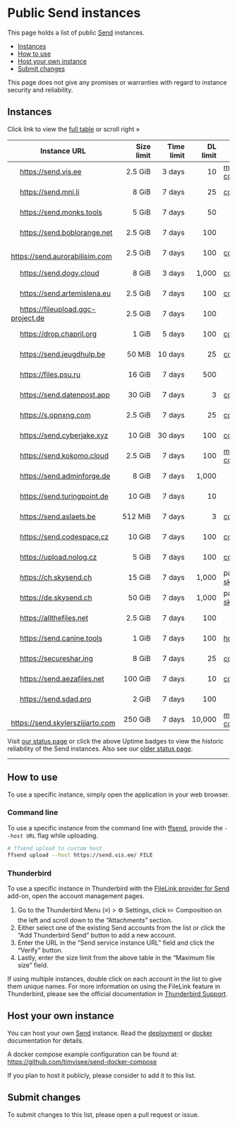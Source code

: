# Public Send instances
This page holds a list of public [Send][send] instances.

- [Instances](#instances)
- [How to use](#how-to-use)
- [Host your own instance](#host-your-own-instance)
- [Submit changes](#submit-changes)

This page does not give any promises or warranties with regard to instance
security and reliability.

## Instances
Click link to view the [full table](README.md#instances) or scroll right »

Instance URL | Size<br>limit | Time<br>limit | DL<br>limit | Links/<br>Notes | Country | Version | Uptime
--- | ---: | ---: | ---: | --- | ---: | --- | ---
<img alt="" src="https://icons.duckduckgo.com/ip3/send.vis.ee.ico" height="16"> https://send.vis.ee | 2.5 GiB | 3 days | 10 | [maintainer](https://github.com/timvisee), [contact](https://timvisee.com/contact) | Netherlands 🇳🇱 | ![version](https://img.shields.io/badge/dynamic/json?label=version&query=version&url=https%3A%2F%2Fsend.vis.ee%2F__version__) | [![Uptime](https://img.shields.io/endpoint?url=https%3A%2F%2Fraw.githubusercontent.com%2Ftdulcet%2Fsend-instances-status%2FHEAD%2Fapi%2Fsend-vis-ee%2Fuptime.json)](https://tdulcet.github.io/send-instances-status/history/send-vis-ee)
<img alt="" src="https://icons.duckduckgo.com/ip3/send.mni.li.ico" height="16"> https://send.mni.li | 8 GiB | 7 days | 25 | [contact](https://simplex.chat/contact#/?v=2-5&smp=smp%3A%2F%2FHG6d9i0a0xByjiaMl2Ja50n4LvwTNodHR03NImjI-W8%3D%40smp.mni.li%2FrdawfIlxAGy0bGqi0exZQtfkrO76JTC4%23%2F%3Fv%3D1-2%26dh%3DMCowBQYDK2VuAyEAxT_5ZAwwhuHthlIOKMKaHfdvrHA84NFlz8ux4aklk3w%253D) | Germany 🇩🇪 | ![version](https://img.shields.io/badge/dynamic/json?label=version&query=version&url=https%3A%2F%2Fsend.mni.li%2F__version__) | [![Uptime](https://img.shields.io/endpoint?url=https%3A%2F%2Fraw.githubusercontent.com%2Ftdulcet%2Fsend-instances-status%2FHEAD%2Fapi%2Fsend-mni-li%2Fuptime.json)](https://tdulcet.github.io/send-instances-status/history/send-mni-li)
<img alt="" src="https://icons.duckduckgo.com/ip3/send.monks.tools.ico" height="16"> https://send.monks.tools | 5 GiB | 7 days | 50 |  | United States 🇺🇸 | ![version](https://img.shields.io/badge/dynamic/json?label=version&query=version&url=https%3A%2F%2Fsend.monks.tools%2F__version__) | [![Uptime](https://img.shields.io/endpoint?url=https%3A%2F%2Fraw.githubusercontent.com%2Ftdulcet%2Fsend-instances-status%2FHEAD%2Fapi%2Fsend-monks-tools%2Fuptime.json)](https://tdulcet.github.io/send-instances-status/history/send-monks-tools)
<img alt="" src="https://icons.duckduckgo.com/ip3/send.boblorange.net.ico" height="16"> https://send.boblorange.net | 2.5 GiB | 7 days | 100 |  | Portugal 🇵🇹 | ![version](https://img.shields.io/badge/dynamic/json?label=version&query=version&url=https%3A%2F%2Fsend.boblorange.net%2F__version__) | [![Uptime](https://img.shields.io/endpoint?url=https%3A%2F%2Fraw.githubusercontent.com%2Ftdulcet%2Fsend-instances-status%2FHEAD%2Fapi%2Fsend-boblorange-net%2Fuptime.json)](https://tdulcet.github.io/send-instances-status/history/send-boblorange-net)
<img alt="" src="https://icons.duckduckgo.com/ip3/send.aurorabilisim.com.ico" height="16"> https://send.aurorabilisim.com | 2.5 GiB | 7 days | 100 | [contact](https://www.aurorabilisim.com/iletisim/) | Turkey 🇹🇷 | ![version](https://img.shields.io/badge/dynamic/json?label=version&query=version&url=https%3A%2F%2Fsend.aurorabilisim.com%2F__version__) | [![Uptime](https://img.shields.io/endpoint?url=https%3A%2F%2Fraw.githubusercontent.com%2Ftdulcet%2Fsend-instances-status%2FHEAD%2Fapi%2Fsend-aurorabilisim-com%2Fuptime.json)](https://tdulcet.github.io/send-instances-status/history/send-aurorabilisim-com)
<img alt="" src="https://icons.duckduckgo.com/ip3/send.dogy.cloud.ico" height="16"> https://send.dogy.cloud | 8 GiB | 3 days | 1,000 | [contact](https://dogy.cloud/contact) | Turkey 🇹🇷 | ![version](https://img.shields.io/badge/dynamic/json?label=version&query=version&url=https%3A%2F%2Fsend.dogy.cloud%2F__version__) | [![Uptime](https://img.shields.io/endpoint?url=https%3A%2F%2Fraw.githubusercontent.com%2Ftdulcet%2Fsend-instances-status%2FHEAD%2Fapi%2Fsend-dogy-cloud%2Fuptime.json)](https://tdulcet.github.io/send-instances-status/history/send-dogy-cloud)
<img alt="" src="https://icons.duckduckgo.com/ip3/send.artemislena.eu.ico" height="16"> https://send.artemislena.eu | 2.5 GiB | 7 days | 100 | [contact](https://artemislena.eu/contact.html) | Germany 🇩🇪 | ![version](https://img.shields.io/badge/dynamic/json?label=version&query=version&url=https%3A%2F%2Fsend.artemislena.eu%2F__version__) | [![Uptime](https://img.shields.io/endpoint?url=https%3A%2F%2Fraw.githubusercontent.com%2Ftdulcet%2Fsend-instances-status%2FHEAD%2Fapi%2Fsend-artemislena-eu%2Fuptime.json)](https://tdulcet.github.io/send-instances-status/history/send-artemislena-eu)
<img alt="" src="https://icons.duckduckgo.com/ip3/fileupload.ggc-project.de.ico" height="16"> https://fileupload.ggc-project.de | 2.5 GiB | 7 days | 100 |  | Germany 🇩🇪 | ![version](https://img.shields.io/badge/dynamic/json?label=version&query=version&url=https%3A%2F%2Ffileupload.ggc-project.de%2F__version__) | [![Uptime](https://img.shields.io/endpoint?url=https%3A%2F%2Fraw.githubusercontent.com%2Ftdulcet%2Fsend-instances-status%2FHEAD%2Fapi%2Ffileupload-ggc-project-de%2Fuptime.json)](https://tdulcet.github.io/send-instances-status/history/fileupload-ggc-project-de)
<img alt="" src="https://icons.duckduckgo.com/ip3/drop.chapril.org.ico" height="16"> https://drop.chapril.org | 1 GiB | 5 days | 100 | [contact](https://www.chapril.org/contact.html) | Germany 🇩🇪 | ![version](https://img.shields.io/badge/dynamic/json?label=version&query=version&url=https%3A%2F%2Fdrop.chapril.org%2F__version__) | [![Uptime](https://img.shields.io/endpoint?url=https%3A%2F%2Fraw.githubusercontent.com%2Ftdulcet%2Fsend-instances-status%2FHEAD%2Fapi%2Fdrop-chapril-org%2Fuptime.json)](https://tdulcet.github.io/send-instances-status/history/drop-chapril-org)
<img alt="" src="https://icons.duckduckgo.com/ip3/send.jeugdhulp.be.ico" height="16"> https://send.jeugdhulp.be | 50 MiB | 10 days | 25 | [contact](https://www.jeugdhulp.be/contact) | France 🇫🇷 | ![version](https://img.shields.io/badge/dynamic/json?label=version&query=version&url=https%3A%2F%2Fsend.jeugdhulp.be%2F__version__) | [![Uptime](https://img.shields.io/endpoint?url=https%3A%2F%2Fraw.githubusercontent.com%2Ftdulcet%2Fsend-instances-status%2FHEAD%2Fapi%2Fsend-jeugdhulp-be%2Fuptime.json)](https://tdulcet.github.io/send-instances-status/history/send-jeugdhulp-be)
<img alt="" src="https://icons.duckduckgo.com/ip3/files.psu.ru.ico" height="16"> https://files.psu.ru | 16 GiB | 7 days | 500 |  | Russia 🇷🇺 | ![version](https://img.shields.io/badge/dynamic/json?label=version&query=version&url=https%3A%2F%2Ffiles.psu.ru%2F__version__) | [![Uptime](https://img.shields.io/endpoint?url=https%3A%2F%2Fraw.githubusercontent.com%2Ftdulcet%2Fsend-instances-status%2FHEAD%2Fapi%2Ffiles-psu-ru%2Fuptime.json)](https://tdulcet.github.io/send-instances-status/history/files-psu-ru)
<img alt="" src="https://icons.duckduckgo.com/ip3/send.datenpost.app.ico" height="16"> https://send.datenpost.app | 30 GiB | 7 days | 3 | [contact](mailto:info@webality.de) | Germany 🇩🇪 | ![version](https://img.shields.io/badge/dynamic/json?label=version&query=version&url=https%3A%2F%2Fsend.datenpost.app%2F__version__) | [![Uptime](https://img.shields.io/endpoint?url=https%3A%2F%2Fraw.githubusercontent.com%2Ftdulcet%2Fsend-instances-status%2FHEAD%2Fapi%2Fsend-datenpost-app%2Fuptime.json)](https://tdulcet.github.io/send-instances-status/history/send-datenpost-app)
<img alt="" src="https://icons.duckduckgo.com/ip3/s.opnxng.com.ico" height="16"> https://s.opnxng.com | 2.5 GiB | 7 days | 25 | [contact](https://about.opnxng.com/) | Singapore 🇸🇬 | ![version](https://img.shields.io/badge/dynamic/json?label=version&query=version&url=https%3A%2F%2Fs.opnxng.com%2F__version__) | [![Uptime](https://img.shields.io/endpoint?url=https%3A%2F%2Fraw.githubusercontent.com%2Ftdulcet%2Fsend-instances-status%2FHEAD%2Fapi%2Fs-opnxng-com%2Fuptime.json)](https://tdulcet.github.io/send-instances-status/history/s-opnxng-com)
<img alt="" src="https://icons.duckduckgo.com/ip3/send.cyberjake.xyz.ico" height="16"> https://send.cyberjake.xyz | 10 GiB | 30 days | 100 | [contact](mailto:connect@cyberjake.xyz) | United States 🇺🇸 | ![version](https://img.shields.io/badge/dynamic/json?label=version&query=version&url=https%3A%2F%2Fsend.cyberjake.xyz%2F__version__) | [![Uptime](https://img.shields.io/endpoint?url=https%3A%2F%2Fraw.githubusercontent.com%2Ftdulcet%2Fsend-instances-status%2FHEAD%2Fapi%2Fsend-cyberjake-xyz%2Fuptime.json)](https://tdulcet.github.io/send-instances-status/history/send-cyberjake-xyz)
<img alt="" src="https://icons.duckduckgo.com/ip3/send.kokomo.cloud.ico" height="16"> https://send.kokomo.cloud | 2.5 GiB | 7 days | 100 | [maintainer](https://github.com/kokomo123), [contact](mailto:admin@kokomo.cloud) | United States 🇺🇸 | ![version](https://img.shields.io/badge/dynamic/json?label=version&query=version&url=https%3A%2F%2Fsend.kokomo.cloud%2F__version__) | [![Uptime](https://img.shields.io/endpoint?url=https%3A%2F%2Fraw.githubusercontent.com%2Ftdulcet%2Fsend-instances-status%2FHEAD%2Fapi%2Fsend-kokomo-cloud%2Fuptime.json)](https://tdulcet.github.io/send-instances-status/history/send-kokomo-cloud)
<img alt="" src="https://icons.duckduckgo.com/ip3/send.adminforge.de.ico" height="16"> https://send.adminforge.de | 8 GiB | 7 days | 1,000 |  | Germany 🇩🇪 | ![version](https://img.shields.io/badge/dynamic/json?label=version&query=version&url=https%3A%2F%2Fsend.adminforge.de%2F__version__) | [![Uptime](https://img.shields.io/endpoint?url=https%3A%2F%2Fraw.githubusercontent.com%2Ftdulcet%2Fsend-instances-status%2FHEAD%2Fapi%2Fsend-adminforge-de%2Fuptime.json)](https://tdulcet.github.io/send-instances-status/history/send-adminforge-de)
<img alt="" src="https://icons.duckduckgo.com/ip3/send.turingpoint.de.ico" height="16"> https://send.turingpoint.de | 10 GiB | 7 days | 10 |  | Germany 🇩🇪 | ![version](https://img.shields.io/badge/dynamic/json?label=version&query=version&url=https%3A%2F%2Fsend.turingpoint.de%2F__version__) | [![Uptime](https://img.shields.io/endpoint?url=https%3A%2F%2Fraw.githubusercontent.com%2Ftdulcet%2Fsend-instances-status%2FHEAD%2Fapi%2Fsend-turingpoint-de%2Fuptime.json)](https://tdulcet.github.io/send-instances-status/history/send-turingpoint-de)
<img alt="" src="https://icons.duckduckgo.com/ip3/send.aslaets.be.ico" height="16"> https://send.aslaets.be | 512 MiB | 7 days | 3 | [contact](mailto:webmaster@aslaets.be) | Germany 🇩🇪 | ![version](https://img.shields.io/badge/dynamic/json?label=version&query=version&url=https%3A%2F%2Fsend.aslaets.be%2F__version__) | [![Uptime](https://img.shields.io/endpoint?url=https%3A%2F%2Fraw.githubusercontent.com%2Ftdulcet%2Fsend-instances-status%2FHEAD%2Fapi%2Fsend-aslaets-be%2Fuptime.json)](https://tdulcet.github.io/send-instances-status/history/send-aslaets-be)
<img alt="" src="https://icons.duckduckgo.com/ip3/send.codespace.cz.ico" height="16"> https://send.codespace.cz | 10 GiB | 7 days | 100 | [contact](mailto:admin@codespace.cz) | Czechia 🇨🇿 | ![version](https://img.shields.io/badge/dynamic/json?label=version&query=version&url=https%3A%2F%2Fsend.codespace.cz%2F__version__) | [![Uptime](https://img.shields.io/endpoint?url=https%3A%2F%2Fraw.githubusercontent.com%2Ftdulcet%2Fsend-instances-status%2FHEAD%2Fapi%2Fsend-codespace-cz%2Fuptime.json)](https://tdulcet.github.io/send-instances-status/history/send-codespace-cz)
<img alt="" src="https://icons.duckduckgo.com/ip3/upload.nolog.cz.ico" height="16"> https://upload.nolog.cz | 5 GiB | 7 days | 100 | [contact](mailto:nolog-it@riseup.net) | Czechia 🇨🇿 | ![version](https://img.shields.io/badge/dynamic/json?label=version&query=version&url=https%3A%2F%2Fupload.nolog.cz%2F__version__) | [![Uptime](https://img.shields.io/endpoint?url=https%3A%2F%2Fraw.githubusercontent.com%2Ftdulcet%2Fsend-instances-status%2FHEAD%2Fapi%2Fupload-nolog-cz%2Fuptime.json)](https://tdulcet.github.io/send-instances-status/history/upload-nolog-cz)
<img alt="" src="https://icons.duckduckgo.com/ip3/ch.skysend.ch.ico" height="16"> https://ch.skysend.ch | 15 GiB | 7 days | 1,000 | part of [skysend.ch](https://skysend.ch/) | Switzerland 🇨🇭 | ![version](https://img.shields.io/badge/dynamic/json?label=version&query=version&url=https%3A%2F%2Fch.skysend.ch%2F__version__) | [![Uptime](https://img.shields.io/endpoint?url=https%3A%2F%2Fraw.githubusercontent.com%2Ftdulcet%2Fsend-instances-status%2FHEAD%2Fapi%2Fch-skysend-ch%2Fuptime.json)](https://tdulcet.github.io/send-instances-status/history/ch-skysend-ch)
<img alt="" src="https://icons.duckduckgo.com/ip3/de.skysend.ch.ico" height="16"> https://de.skysend.ch | 50 GiB | 7 days | 1,000 | part of [skysend.ch](https://skysend.ch/) | Germany 🇩🇪 | ![version](https://img.shields.io/badge/dynamic/json?label=version&query=version&url=https%3A%2F%2Fde.skysend.ch%2F__version__) | [![Uptime](https://img.shields.io/endpoint?url=https%3A%2F%2Fraw.githubusercontent.com%2Ftdulcet%2Fsend-instances-status%2FHEAD%2Fapi%2Fde-skysend-ch%2Fuptime.json)](https://tdulcet.github.io/send-instances-status/history/de-skysend-ch)
<img alt="" src="https://icons.duckduckgo.com/ip3/allthefiles.net.ico" height="16"> https://allthefiles.net | 2.5 GiB | 7 days | 100 |  | United States 🇺🇸 | ![version](https://img.shields.io/badge/dynamic/json?label=version&query=version&url=https%3A%2F%2Fallthefiles.net%2F__version__) | [![Uptime](https://img.shields.io/endpoint?url=https%3A%2F%2Fraw.githubusercontent.com%2Ftdulcet%2Fsend-instances-status%2FHEAD%2Fapi%2Fallthefiles-net%2Fuptime.json)](https://tdulcet.github.io/send-instances-status/history/allthefiles-net)
<img alt="" src="https://icons.duckduckgo.com/ip3/send.canine.tools.ico" height="16"> https://send.canine.tools | 1 GiB | 7 days | 100 | [homepage](https://canine.tools/) | United States 🇺🇸 | ![version](https://img.shields.io/badge/dynamic/json?label=version&query=version&url=https%3A%2F%2Fsend.canine.tools%2F__version__) | [![Uptime](https://img.shields.io/endpoint?url=https%3A%2F%2Fraw.githubusercontent.com%2Ftdulcet%2Fsend-instances-status%2FHEAD%2Fapi%2Fsend-canine-tools%2Fuptime.json)](https://tdulcet.github.io/send-instances-status/history/send-canine-tools)
<img alt="" src="https://icons.duckduckgo.com/ip3/secureshar.ing.ico" height="16"> https://secureshar.ing | 8 GiB | 7 days | 25 | [contact](https://simplex.chat/contact#/?v=2-5&smp=smp%3A%2F%2FHG6d9i0a0xByjiaMl2Ja50n4LvwTNodHR03NImjI-W8%3D%40smp.mni.li%2FrdawfIlxAGy0bGqi0exZQtfkrO76JTC4%23%2F%3Fv%3D1-2%26dh%3DMCowBQYDK2VuAyEAxT_5ZAwwhuHthlIOKMKaHfdvrHA84NFlz8ux4aklk3w%253D) | Germany 🇩🇪 | ![version](https://img.shields.io/badge/dynamic/json?label=version&query=version&url=https%3A%2F%2Fsecureshar.ing%2F__version__) | [![Uptime](https://img.shields.io/endpoint?url=https%3A%2F%2Fraw.githubusercontent.com%2Ftdulcet%2Fsend-instances-status%2FHEAD%2Fapi%2Fsecureshar-ing%2Fuptime.json)](https://tdulcet.github.io/send-instances-status/history/secureshar-ing)
<img alt="" src="https://icons.duckduckgo.com/ip3/send.aezafiles.net.ico" height="16"> https://send.aezafiles.net | 100 GiB | 7 days | 10 | [contact](https://aeza.net/contacts) | Russia 🇷🇺 | ![version](https://img.shields.io/badge/dynamic/json?label=version&query=version&url=https%3A%2F%2Fsend.aezafiles.net%2F__version__) | [![Uptime](https://img.shields.io/endpoint?url=https%3A%2F%2Fraw.githubusercontent.com%2Ftdulcet%2Fsend-instances-status%2FHEAD%2Fapi%2Fsend-aezafiles-net%2Fuptime.json)](https://tdulcet.github.io/send-instances-status/history/send-aezafiles-net)
<img alt="" src="https://icons.duckduckgo.com/ip3/send.sdad.pro.ico" height="16"> https://send.sdad.pro | 2 GiB | 7 days | 100 |  | India 🇮🇳 | ![version](https://img.shields.io/badge/dynamic/json?label=version&query=version&url=https%3A%2F%2Fsend.sdad.pro%2F__version__) | [![Uptime](https://img.shields.io/endpoint?url=https%3A%2F%2Fraw.githubusercontent.com%2Ftdulcet%2Fsend-instances-status%2FHEAD%2Fapi%2Fsend-sdad-pro%2Fuptime.json)](https://tdulcet.github.io/send-instances-status/history/send-sdad-pro)
<img alt="" src="https://icons.duckduckgo.com/ip3/send.skylerszijjarto.com.ico" height="16"> https://send.skylerszijjarto.com | 250 GiB | 7 days | 10,000 | [maintainer](https://github.com/skylermedia), [contact](mailto:webmaster@skyler.media) | United States 🇺🇸 | ![version](https://img.shields.io/badge/dynamic/json?label=version&query=version&url=https%3A%2F%2Fsend.skylerszijjarto.com%2F__version__) | [![Uptime](https://img.shields.io/endpoint?url=https%3A%2F%2Fraw.githubusercontent.com%2Ftdulcet%2Fsend-instances-status%2FHEAD%2Fapi%2Fsend-skylerszijjarto-com%2Fuptime.json)](https://tdulcet.github.io/send-instances-status/history/send-skylerszijjarto-com)

Visit [our status page](https://tdulcet.github.io/send-instances-status/) or click the above Uptime badges to view the historic reliability of the Send instances. Also see our [older status page](https://stats.uptimerobot.com/5917xHMX01).

---

## How to use

To use a specific instance, simply open the application in your web browser.

### Command line

To use a specific instance from the command line with [ffsend][ffsend], provide
the `--host URL` flag while uploading.

```bash
# ffsend upload to custom host
ffsend upload --host https://send.vis.ee/ FILE
```

### Thunderbird

To use a specific instance in Thunderbird with the [FileLink provider for Send](https://addons.thunderbird.net/thunderbird/addon/filelink-provider-for-send/) add-on, open the account management pages.
1. Go to the Thunderbird Menu (≡) > ⚙️ Settings, click ✏️ Composition on the left and scroll down to the “Attachments” section.
2. Either select one of the existing Send accounts from the list or click the “Add Thunderbird Send” button to add a new account.
3. Enter the URL in the “Send service instance URL” field and click the “Verify” button.
4. Lastly, enter the size limit from the above table in the “Maximum file size” field.

If using multiple instances, double click on each account in the list to give them unique names. For more information on using the FileLink feature in Thunderbird, please see the official documentation in [Thunderbird Support](https://support.mozilla.org/kb/filelink-large-attachments).

## Host your own instance

You can host your own [Send][send] instance. Read the
[deployment](https://github.com/timvisee/send#deployment) or [docker](https://github.com/timvisee/send/blob/master/docs/docker.md) documentation for details.

A docker compose example configuration can be found at:
https://github.com/timvisee/send-docker-compose

If you plan to host it publicly, please consider to add it to this list.

## Submit changes

To submit changes to this list, please open a pull request or issue.

[send]: https://github.com/timvisee/send
[ffsend]: https://github.com/timvisee/ffsend
